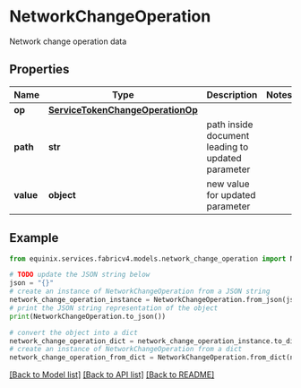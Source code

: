 # NetworkChangeOperation

Network change operation data

## Properties

Name | Type | Description | Notes
------------ | ------------- | ------------- | -------------
**op** | [**ServiceTokenChangeOperationOp**](ServiceTokenChangeOperationOp.md) |  | 
**path** | **str** | path inside document leading to updated parameter | 
**value** | **object** | new value for updated parameter | 

## Example

```python
from equinix.services.fabricv4.models.network_change_operation import NetworkChangeOperation

# TODO update the JSON string below
json = "{}"
# create an instance of NetworkChangeOperation from a JSON string
network_change_operation_instance = NetworkChangeOperation.from_json(json)
# print the JSON string representation of the object
print(NetworkChangeOperation.to_json())

# convert the object into a dict
network_change_operation_dict = network_change_operation_instance.to_dict()
# create an instance of NetworkChangeOperation from a dict
network_change_operation_from_dict = NetworkChangeOperation.from_dict(network_change_operation_dict)
```
[[Back to Model list]](../README.md#documentation-for-models) [[Back to API list]](../README.md#documentation-for-api-endpoints) [[Back to README]](../README.md)


